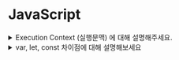 # JavaScript  

<details>
    <summary> Execution Context (실행문맥) 에 대해 설명해주세요. </summary>
    <div markdown="1">
        - markdown 인식을위해 markdown = "1" 삽입 
    </div>
</details>


<details>
    <summary> var, let, const 차이점에 대해 설명해보세요 </summary>
    <div markdown="1">
    차이점은..!
    </div>
</details>
